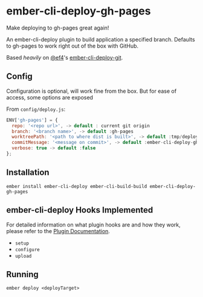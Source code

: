 # ember-cli-deploy-gh-pages

Make deploying to gh-pages great again!

An ember-cli-deploy plugin to build application a specified branch. Defaults to gh-pages to work right out of the box with GitHub.


Based *heavily* on [@ef4](https://github.com/ef4)'s [ember-cli-deploy-git](https://github.com/ef4/ember-cli-deploy-git).
## Config

Configuration is optional, will work fine from the box.
But for ease of access, some options are exposed

From `config/deploy.js`:

```js
ENV['gh-pages'] = {
  repo: '<repo url>', -> default : current git origin
  branch: '<branch name>', -> default :gh-pages
  worktreePath: '<path to where dist is built>', -> default :tmp/deploy-dist
  commitMessage: '<message on commit>', -> default :ember-cli-deploy-gh-pages: ${branch}
  verbose: true -> default :false
};
```
## Installation

`ember install ember-cli-deploy ember-cli-build-build ember-cli-deploy-gh-pages`

## ember-cli-deploy Hooks Implemented

For detailed information on what plugin hooks are and how they work, please refer to the [Plugin Documentation](http://ember-cli.github.io/ember-cli-deploy/plugins).

- `setup`
- `configure`
- `upload`

## Running

`ember deploy <deployTarget>`
